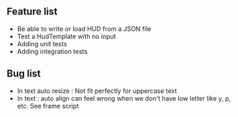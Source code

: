 ## Feature list
- Be able to write or load HUD from a JSON file
- Test a HudTemplate with no input
- Adding unit tests
- Adding integration tests

## Bug list

- In text auto resize : Not fit perfectly for uppercase text
- In text : auto align can feel wrong when we don't have low letter like y, p, etc. See frame script